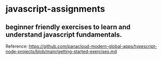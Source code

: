 # javascript-assignments
## beginner friendly exercises to learn and understand javascript fundamentals. 

Reference: https://github.com/panacloud-modern-global-apps/typescript-node-projects/blob/main/getting-started-exercises.md

